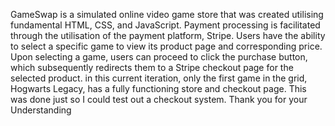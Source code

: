 GameSwap is a simulated online video game store that was created utilising fundamental HTML, CSS, and JavaScript. Payment processing is facilitated through the utilisation of the payment platform, Stripe. Users have the ability to select a specific game to view its product page and corresponding price. Upon selecting a game, users can proceed to click the purchase button, which subsequently redirects them to a Stripe checkout page for the selected product. in this current iteration, only the first game in the grid, Hogwarts Legacy, has a fully functioning store and checkout page. This was done just so I could test out a checkout system. Thank you for your Understanding 
